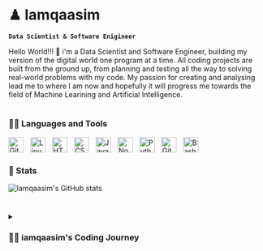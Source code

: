 # ♟ Iamqaasim

**`Data Scientist & Software Enigineer`**

Hello World!!! 👋
i'm a Data Scientist and Software Engineer, building my version of the digital world one program at a time. All coding projects are built from the ground up, from planning and testing all the way to solving real-world problems with my code. My passion for creating and analysing lead me to where I am now and hopefully it will progress me towards the field of Machine Learining and Artificial Intelligence.

#

### 👩‍💻 Languages and Tools
<img align="left" alt="Git" width="30px" style="padding-right:10px;" src="https://cdn.jsdelivr.net/gh/devicons/devicon/icons/git/git-original.svg" />
<img align="left" alt="Linux" width="30px" style="padding-right:10px;" src="https://cdn.jsdelivr.net/gh/devicons/devicon/icons/linux/linux-original.svg" />
<img align="left" alt="HTML" width="30px" style="padding-right:10px;" src="https://cdn.jsdelivr.net/gh/devicons/devicon/icons/html5/html5-plain.svg" />
<img align="left" alt="CSS" width="30px" style="padding-right:10px;" src="https://cdn.jsdelivr.net/gh/devicons/devicon/icons/css3/css3-plain.svg" />
<img align="left" alt="JavaScript" width="30px" style="padding-right:10px;" src="https://cdn.jsdelivr.net/gh/devicons/devicon/icons/javascript/javascript-plain.svg" />
<img align="left" alt="NodeJS" width="30px" style="padding-right:10px;" src="https://cdn.jsdelivr.net/gh/devicons/devicon/icons/nodejs/nodejs-original.svg" />
<img align="left" alt="Python" width="30px" style="padding-right:10px;" src="https://cdn.jsdelivr.net/gh/devicons/devicon/icons/python/python-plain.svg" />
<img align="left" alt="GitHub" width="30px" style="padding-right:10px;" src="https://cdn.jsdelivr.net/gh/devicons/devicon/icons/github/github-original.svg" />
<img align="left" alt="Bash" width="30px" style="padding-right:10px;" src="https://cdn.jsdelivr.net/gh/devicons/devicon/icons/bash/bash-original.svg" />
<br />

# 

### 🔢 Stats

![Iamqaasim's GitHub stats](https://github-readme-stats.vercel.app/api?username=iamqaasim&show_icons=true&theme=city_lights)

<!-- ![GitHub Streak](https://streak-stats.demolab.com?user=ForrestKnight&theme=gruvbox&border_radius=4.5) -->

#

<details>
 <summary><h3>👨‍💻 iamqaasim's Coding Journey</h3></summary>
   I started my coding journey as a naive science student with a passion to learn everything I could about this world of science and technology - code, unix, linux, math, stats, theory. As a high schooler my plan was to become an Engineer but interest lead me towards Data Science instead. Althought I do enjoy the field I always felt like there was something missing. During my final year of univerity I figured I start teaching myself programming through YouTube videos. During this time it reignited my passion for creating things so I started looking for online courses and programs. I came across a Software Engineering year program by ALX, its a program deddicated to people around Africa. After joining this program I've learnt so much with regards to how a computer works, the logic used to create programs, team work as well as understanding the full spectrum of programming. This program really excelled my long term goal of becoming a AI Software Engineer.
  
 more updates coming soon.. 
